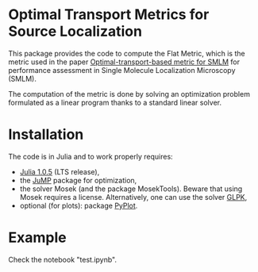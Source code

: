 # Optimal Transport Metrics for Source Localization
This package provides the code to compute the Flat Metric, which is the metric used in the paper <a href="https://arxiv.org/abs/2010.13423">Optimal-transport-based metric for SMLM</a> for performance assessment in Single Molecule Localization Microscopy (SMLM).

The computation of the metric is done by solving an optimization problem formulated as a linear program thanks to a standard linear solver.

# Installation
The code is in Julia and to work properly requires:
<ul>
	<li><a href="https://julialang.org">Julia 1.0.5</a> (LTS release),</li>
	<li>the <a href="https://github.com/jump-dev/JuMP.jl">JuMP</a> package for optimization,</li>
	<li>the solver Mosek (and the package MosekTools). Beware that using Mosek requires a license. Alternatively, one can use the solver <a href="https://github.com/jump-dev/GLPK.jl">GLPK</a>,</li>
	<li>optional (for plots): package <a href="https://github.com/JuliaPy/PyPlot.jl">PyPlot</a>.</li>
</ul>

# Example

Check the notebook "test.ipynb".

